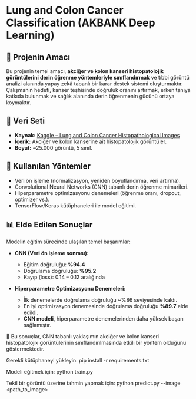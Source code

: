 # Lung and Colon Cancer Classification (AKBANK Deep Learning)

## 📌 Projenin Amacı
Bu projenin temel amacı, **akciğer ve kolon kanseri histopatolojik görüntülerini derin öğrenme yöntemleriyle sınıflandırmak** ve tıbbi görüntü analizi alanında yapay zekâ tabanlı bir karar destek sistemi oluşturmaktır.  
Çalışmanın hedefi, kanser teşhisinde doğruluk oranını artırmak, erken tanıya katkıda bulunmak ve sağlık alanında derin öğrenmenin gücünü ortaya koymaktır.  

## 📂 Veri Seti
- **Kaynak:** [Kaggle – Lung and Colon Cancer Histopathological Images](https://www.kaggle.com/datasets/andrewmvd/lung-and-colon-cancer-histopathological-images)  
- **İçerik:** Akciğer ve kolon kanserine ait histopatolojik görüntüler.  
- **Boyut:** ~25.000 görüntü, 5 sınıf.  

## 🧠 Kullanılan Yöntemler
- Veri ön işleme (normalizasyon, yeniden boyutlandırma, veri artırma).  
- Convolutional Neural Networks (CNN) tabanlı derin öğrenme mimarileri.  
- Hiperparametre optimizasyonu denemeleri (öğrenme oranı, dropout, optimizer vs.).  
- TensorFlow/Keras kütüphaneleri ile model eğitimi.  

## 📊 Elde Edilen Sonuçlar
Modelin eğitim sürecinde ulaşılan temel başarımlar:  

- **CNN (Veri ön işleme sonrası):**  
  - Eğitim doğruluğu: **%94.4**  
  - Doğrulama doğruluğu: **%95.2**  
  - Kayıp (loss): 0.14 – 0.12 aralığında  

- **Hiperparametre Optimizasyonu Denemeleri:**  
  - İlk denemelerde doğrulama doğruluğu ~%86 seviyesinde kaldı.  
  - En iyi optimizasyon denemesinde doğrulama doğruluğu **%89.7** elde edildi.  
  - **CNN modeli**, hiperparametre denemelerinden daha yüksek başarı sağlamıştır.  

📌 Bu sonuçlar, CNN tabanlı yaklaşımın akciğer ve kolon kanseri histopatolojik görüntülerinin sınıflandırılmasında etkili bir yöntem olduğunu göstermektedir.  

Gerekli kütüphaneyi yükleyin:
pip install -r requirements.txt

Modeli eğitmek için:
python train.py

Tekil bir görüntü üzerine tahmin yapmak için:
python predict.py --image <path_to_image>


